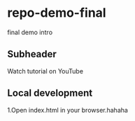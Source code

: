 # repo-demo-final
final demo intro
## Subheader

Watch tutorial on YouTube 

## Local development

1.Open index.html in your browser.hahaha
